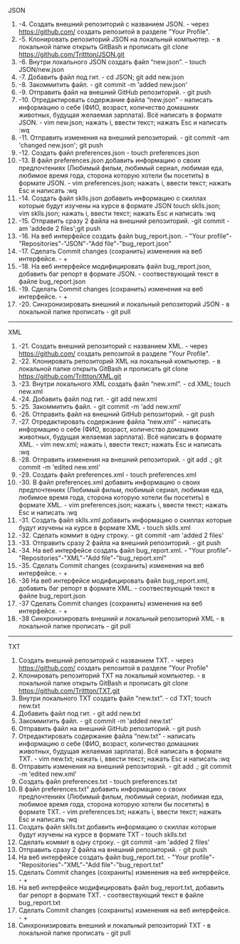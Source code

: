 JSON
 1. -4. Создать внешний репозиторий c названием JSON. - через https://github.com/ создать репозитой в разделе "Your Profile".
 2. -5. Клонировать репозиторий JSON на локальный компьютер. - в локальной папке открыть GitBash и прописать git clone https://github.com/Trittton/JSON.git
 3. -6. Внутри локального JSON создать файл “new.json”. - touch JSON/new.json
 4. -7. Добавить файл под гит. - cd JSON; git add new.json
 5. -8. Закоммитить файл. - git commit -m 'added new.json'
 6. -9. Отправить файл на внешний GitHub репозиторий. - git push
 7. -10. Отредактировать содержание файла “new.json” - написать информацию о себе (ФИО, возраст, количество домашних животных, будущая желаемая зарплата). Всё написать в формате JSON. - vim new.json; нажать i, ввести текст; нажать Esc и написать :wq
 9. -11. Отправить изменения на внешний репозиторий. - git commit -am 'changed new.json'; git push
 10. -12. Создать файл preferences.json - touch preferences.json
 11. -13. В файл preferences.json добавить информацию о своих предпочтениях (Любимый фильм, любимый сериал, любимая еда, любимое время года, сторона которую хотели бы посетить) в формате JSON. - vim preferences.json; нажать i, ввести текст; нажать Esc и написать :wq
 12. -14. Создать файл sklls.json добавить информацию о скиллах которые будут изучены на курсе в формате JSON touch sklls.json; vim sklls.json; нажать i, ввести текст; нажать Esc и написать :wq
 13. -15. Отправить сразу 2 файла на внешний репозиторий. -git commit -am 'addede 2 files';git push
 14. -16. На веб интерфейсе создать файл bug_report.json. - "Your profile"-"Repositories"-"JSON"-"Add file"-"bug_report.json"
 15. -17. Сделать Commit changes (сохранить) изменения на веб интерфейсе. - +
 16. -18. На веб интерфейсе модифицировать файл bug_report.json, добавить баг репорт в формате JSON. - соотвествующий текст в файле bug_report.json
 17. -19. Сделать Commit changes (сохранить) изменения на веб интерфейсе. - +
 18. -20. Синхронизировать внешний и локальный репозиторий JSON - в локальной папке прописать - git pull
 
 ---
 
XML
 1. -21. Создать внешний репозиторий c названием XML. - через https://github.com/ создать репозитой в разделе "Your Profile".
 2. -22. Клонировать репозиторий XML на локальный компьютер. - в локальной папке открыть GitBash и прописать git clone https://github.com/Trittton/XML.git
 3. -23. Внутри локального XML создать файл “new.xml”. - cd XML; touch new.xml
 4. -24. Добавить файл под гит. - git add new.xml
 5. -25. Закоммитить файл. - git commit -m 'add new.xml'
 6. -26. Отправить файл на внешний GitHub репозиторий. - git push
 7. -27. Отредактировать содержание файла “new.xml” - написать информацию о себе (ФИО, возраст, количество домашних животных, будущая желаемая зарплата). Всё написать в формате XML. - vim new.xml; нажать i, ввести текст; нажать Esc и написать :wq
 8. -28. Отправить изменения на внешний репозиторий. - git add .; git commit -m 'edited new.xml'
 9. -29. Создать файл preferences.xml - touch preferences.xml
 10. -30. В файл preferences.xml добавить информацию о своих предпочтениях (Любимый фильм, любимый сериал, любимая еда, любимое время года, сторона которую хотели бы посетить) в формате XML. - vim preferences.json; нажать i, ввести текст; нажать Esc и написать :wq
 11. -31. Создать файл sklls.xml добавить информацию о скиллах которые будут изучены на курсе в формате XML - touch sklls.xml
 12. -32. Сделать коммит в одну строку. - git commit -am 'added 2 files'
 13. -33. Отправить сразу 2 файла на внешний репозиторий. - git push
 14. -34. На веб интерфейсе создать файл bug_report.xml. - "Your profile"-"Repositories"-"XML"-"Add file"-"bug_report.xml"
 15. -35. Сделать Commit changes (сохранить) изменения на веб интерфейсе. - +
 16. -36 На веб интерфейсе модифицировать файл bug_report.xml, добавить баг репорт в формате XML. - соотвествующий текст в файле bug_report.json
 17. -37 Сделать Commit changes (сохранить) изменения на веб интерфейсе. - +
 18. -38 Синхронизировать внешний и локальный репозиторий XML - в локальной папке прописать - git pull
 
 ---
 
 TXT
 1. Создать внешний репозиторий c названием TXT. - через https://github.com/ создать репозитой в разделе "Your Profile" 
 2. Клонировать репозиторий TXT на локальный компьютер. - в локальной папке открыть GitBash и прописать git clone https://github.com/Trittton/TXT.git
 3. Внутри локального TXT создать файл “new.txt”. - cd TXT; touch new.txt
 4. Добавить файл под гит. - git add new.txt
 5. Закоммитить файл. - git commit -m 'added new.txt'
 6. Отправить файл на внешний GitHub репозиторий. - git push
 7. Отредактировать содержание файла “new.txt” - написать информацию о себе (ФИО, возраст, количество домашних животных, будущая желаемая зарплата). Всё написать в формате TXT. - vim new.txt; нажать i, ввести текст; нажать Esc и написать :wq
 8. Отправить изменения на внешний репозиторий. - git add .; git commit -m 'edited new.xml'
 9. Создать файл preferences.txt - touch preferences.txt
 10. В файл preferences.txt” добавить информацию о своих предпочтениях (Любимый фильм, любимый сериал, любимая еда, любимое время года, сторона которую хотели бы посетить) в формате TXT. - vim preferences.txt; нажать i, ввести текст; нажать Esc и написать :wq
 11. Создать файл sklls.txt добавить информацию о скиллах которые будут изучены на курсе в формате TXT - touch sklls.txt
 12. Сделать коммит в одну строку. - git commit -am 'added 2 files'
 13. Отправить сразу 2 файла на внешний репозиторий. - git push
 14. На веб интерфейсе создать файл bug_report.txt. - "Your profile"-"Repositories"-"XML"-"Add file"-"bug_report.txt"
 15. Сделать Commit changes (сохранить) изменения на веб интерфейсе. - +
 16. На веб интерфейсе модифицировать файл bug_report.txt, добавить баг репорт в формате TXT. - соотвествующий текст в файле bug_report.txt
 17. Сделать Commit changes (сохранить) изменения на веб интерфейсе. - +
 18. Синхронизировать внешний и локальный репозиторий TXT - в локальной папке прописать - git pull
